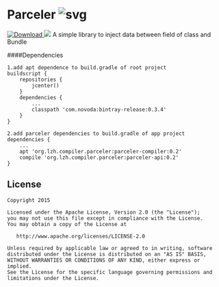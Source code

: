 # Parceler ![svg](https://travis-ci.org/yjfnypeu/Parceler.svg?branch=master)
[ ![Download](https://api.bintray.com/packages/yjfnypeu/maven/Parceler/images/download.svg) ](https://bintray.com/yjfnypeu/maven/Parceler/_latestVersion)
<a href="http://www.methodscount.com/?lib=org.lzh.compiler.parceler%3Aparceler-api%3A0.2"><img src="https://img.shields.io/badge/Methods and size-core: 42 | deps: 1 | 7 KB-e91e63.svg"/></a>
A simple library to inject data between field of class and Bundle

####Dependencies

```
1.add apt dependence to build.gradle of root project
buildscript {
    repositories {
        jcenter()
    }
    dependencies {
        ...
        classpath 'com.novoda:bintray-release:0.3.4'
    }
}

2.add parceler dependencies to build.gradle of app project
dependencies {
    ...
    apt 'org.lzh.compiler.parceler:parceler-compiler:0.2'
    compile 'org.lzh.compiler.parceler:parceler-api:0.2'
}
```

## License
```
Copyright 2015 

Licensed under the Apache License, Version 2.0 (the "License");
you may not use this file except in compliance with the License.
You may obtain a copy of the License at

   http://www.apache.org/licenses/LICENSE-2.0

Unless required by applicable law or agreed to in writing, software
distributed under the License is distributed on an "AS IS" BASIS,
WITHOUT WARRANTIES OR CONDITIONS OF ANY KIND, either express or implied.
See the License for the specific language governing permissions and
limitations under the License.
```



